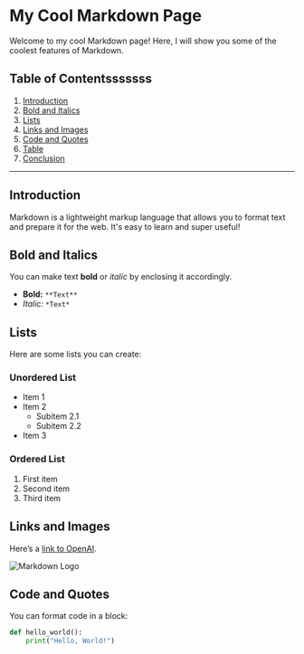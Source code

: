 # My Cool Markdown Page

Welcome to my cool Markdown page! Here, I will show you some of the coolest features of Markdown.

## Table of Contentsssssss

1. [Introduction](#introduction)
2. [Bold and Italics](#bold-and-italics)
3. [Lists](#lists)
4. [Links and Images](#links-and-images)
5. [Code and Quotes](#code-and-quotes)
6. [Table](#table)
7. [Conclusion](#conclusion)

---

## Introduction

Markdown is a lightweight markup language that allows you to format text and prepare it for the web. It's easy to learn and super useful!

## Bold and Italics

You can make text **bold** or *italic* by enclosing it accordingly.

- **Bold:** `**Text**`
- *Italic:* `*Text*`

## Lists

Here are some lists you can create:

### Unordered List

- Item 1
- Item 2
    - Subitem 2.1
    - Subitem 2.2
- Item 3

### Ordered List

1. First item
2. Second item
3. Third item

## Links and Images

Here’s a [link to OpenAI](https://www.openai.com).

![Markdown Logo](https://markdown-here.com/img/icon256.png)

## Code and Quotes

You can format code in a block:

```python
def hello_world():
    print("Hello, World!")
